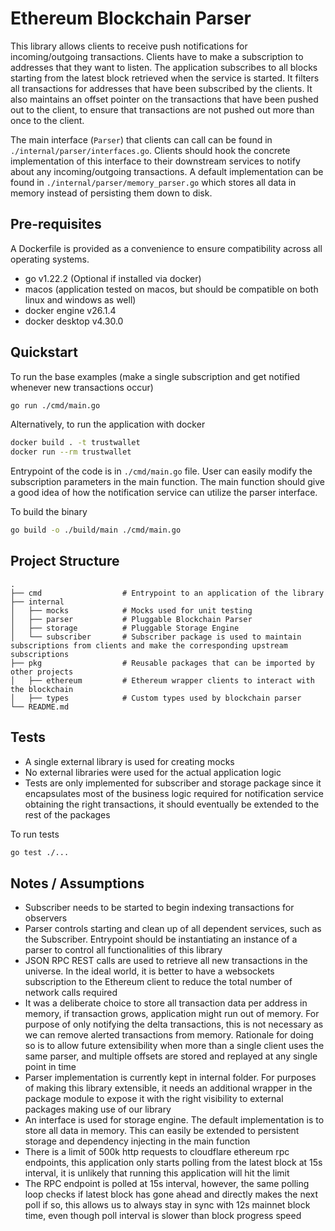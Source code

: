 # Ethereum Blockchain Parser
This library allows clients to receive push notifications for incoming/outgoing transactions. Clients have to make a subscription to addresses that they want to listen. The application subscribes to all blocks starting from the latest block retrieved when the service is started. It filters all transactions for addresses that have been subscribed by the clients. It also maintains an offset pointer on the transactions that have been pushed out to the client, to ensure that transactions are not pushed out more than once to the client.

The main interface (`Parser`) that clients can call can be found in `./internal/parser/interfaces.go`. Clients should hook the concrete implementation of this interface to their downstream services to notify about any incoming/outgoing transactions. A default implementation can be found in `./internal/parser/memory_parser.go` which stores all data in memory instead of persisting them down to disk.

## Pre-requisites
A Dockerfile is provided as a convenience to ensure compatibility across all operating systems.

- go v1.22.2 (Optional if installed via docker)
- macos (application tested on macos, but should be compatible on both linux and windows as well)
- docker engine v26.1.4
- docker desktop v4.30.0

## Quickstart
To run the base examples (make a single subscription and get notified whenever new transactions occur)
```sh
go run ./cmd/main.go
```

Alternatively, to run the application with docker
```sh
docker build . -t trustwallet
docker run --rm trustwallet
```

Entrypoint of the code is in `./cmd/main.go` file. User can easily modify the subscription parameters in the main function. The main function should give a good idea of how the notification service can utilize the parser interface. 

To build the binary
```sh
go build -o ./build/main ./cmd/main.go
```

## Project Structure
    .
    ├── cmd                  # Entrypoint to an application of the library
    ├── internal             
    │   ├── mocks            # Mocks used for unit testing
    │   ├── parser           # Pluggable Blockchain Parser
    │   ├── storage          # Pluggable Storage Engine
    │   └── subscriber       # Subscriber package is used to maintain subscriptions from clients and make the corresponding upstream subscriptions
    ├── pkg                  # Reusable packages that can be imported by other projects
    │   ├── ethereum         # Ethereum wrapper clients to interact with the blockchain
    │   ├── types            # Custom types used by blockchain parser
    └── README.md

## Tests
- A single external library is used for creating mocks
- No external libraries were used for the actual application logic
- Tests are only implemented for subscriber and storage package since it encapsulates most of the business logic required for notification service obtaining the right transactions, it should eventually be extended to the rest of the packages

To run tests
```sh
go test ./...
```

## Notes / Assumptions
- Subscriber needs to be started to begin indexing transactions for observers
- Parser controls starting and clean up of all dependent services, such as the Subscriber. Entrypoint should be instantiating an instance of a parser to control all functionalities of this library
- JSON RPC REST calls are used to retrieve all new transactions in the universe. In the ideal world, it is better to have a websockets subscription to the Ethereum client to reduce the total number of network calls required
- It was a deliberate choice to store all transaction data per address in memory, if transaction grows, application might run out of memory. For purpose of only notifying the delta transactions, this is not necessary as we can remove alerted transactions from memory. Rationale for doing so is to allow future extensibility when more than a single client uses the same parser, and multiple offsets are stored and replayed at any single point in time
- Parser implementation is currently kept in internal folder. For purposes of making this library extensible, it needs an additional wrapper in the package module to expose it with the right visibility to external packages making use of our library
- An interface is used for storage engine. The default implementation is to store all data in memory. This can easily be extended to persistent storage and dependency injecting in the main function
- There is a limit of 500k http requests to cloudflare ethereum rpc endpoints, this application only starts polling from the latest block at 15s interval, it is unlikely that running this application will hit the limit
- The RPC endpoint is polled at 15s interval, however, the same polling loop checks if latest block has gone ahead and directly makes the next poll if so, this allows us to always stay in sync with 12s mainnet block time, even though poll interval is slower than block progress speed